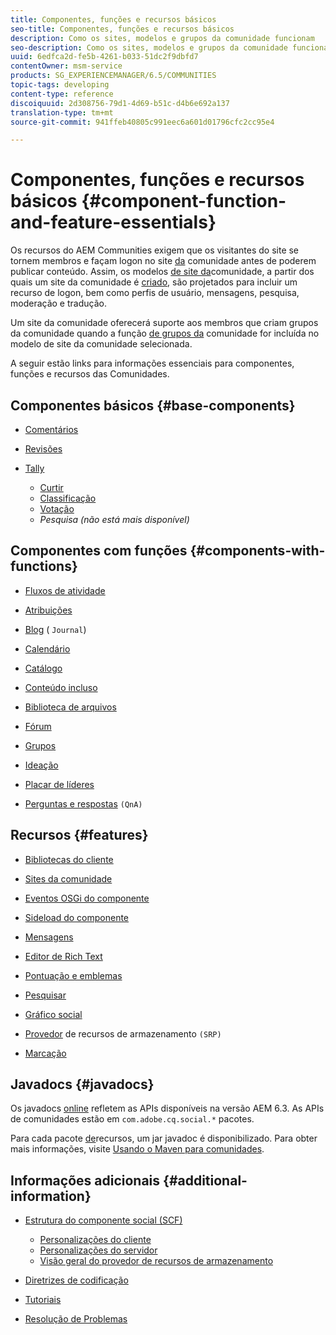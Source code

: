 ```yaml
---
title: Componentes, funções e recursos básicos
seo-title: Componentes, funções e recursos básicos
description: Como os sites, modelos e grupos da comunidade funcionam
seo-description: Como os sites, modelos e grupos da comunidade funcionam
uuid: 6edfca2d-fe5b-4261-b033-51dc2f9dbfd7
contentOwner: msm-service
products: SG_EXPERIENCEMANAGER/6.5/COMMUNITIES
topic-tags: developing
content-type: reference
discoiquuid: 2d308756-79d1-4d69-b51c-d4b6e692a137
translation-type: tm+mt
source-git-commit: 941ffeb40805c991eec6a601d01796cfc2cc95e4

---
```



# Componentes, funções e recursos básicos {#component-function-and-feature-essentials}

Os recursos do AEM Communities exigem que os visitantes do site se tornem membros e façam logon no site [da](overview.md#communitiessites) comunidade antes de poderem publicar conteúdo. Assim, os modelos [de site da](sites.md)comunidade, a partir dos quais um site da comunidade é [criado](sites-console.md), são projetados para incluir um recurso de logon, bem como perfis de usuário, mensagens, pesquisa, moderação e tradução.

Um site da comunidade oferecerá suporte aos membros que criam grupos da comunidade quando a função [de grupos da](functions.md#groups-function) comunidade for incluída no modelo de site da comunidade selecionada.

A seguir estão links para informações essenciais para componentes, funções e recursos das Comunidades.

## Componentes básicos {#base-components}

* [Comentários](essentials-comments.md)
* [Revisões](reviews-basics.md)
* [Tally](tally.md)

   * [Curtir](essentials-liking.md)
   * [Classificação](rating-basics.md)
   * [Votação](essentials-voting.md)
   * *Pesquisa (não está mais disponível)*

## Componentes com funções {#components-with-functions}

* [Fluxos de atividade](essentials-activities.md)
* [Atribuições](essentials-assignments.md)
* [Blog](blog-developer-basics.md) ( `Journal`)

* [Calendário](calendar-basics-for-developers.md)
* [Catálogo](catalog-developer-essentials.md)
* [Conteúdo incluso](essentials-featured.md)
* [Biblioteca de arquivos](essentials-file-library.md)
* [Fórum](essentials-forum.md)
* [Grupos](essentials-groups.md)
* [Ideação](ideation.md)
* [Placar de líderes](leaderboard.md)
* [Perguntas e respostas](qna-essentials.md) `(QnA)`

## Recursos {#features}

* [Bibliotecas do cliente](clientlibs.md)
* [Sites da comunidade](sites-for-developers.md)
* [Eventos OSGi do componente](events.md)
* [Sideload do componente](sideloading.md)
* [Mensagens](essentials-messaging.md)
* [Editor de Rich Text](rte.md)
* [Pontuação e emblemas](configure-scoring.md)
* [Pesquisar](search-implementation.md)
* [Gráfico social](essentials-socialgraph.md)
* [Provedor](srp-and-ugc.md) de recursos de armazenamento `(SRP)`

* [Marcação](tag.md)

## Javadocs {#javadocs}

Os javadocs [online](../../help/sites-developing/reference-materials.md) refletem as APIs disponíveis na versão AEM 6.3.
As APIs de comunidades estão em `com.adobe.cq.social.*` pacotes.

Para cada pacote [de](deploy-communities.md#latestfeaturepack)recursos, um jar javadoc é disponibilizado. Para obter mais informações, visite [Usando o Maven para comunidades](maven.md#javadocs).

## Informações adicionais {#additional-information}

* [Estrutura do componente social (SCF)](scf.md)

   * [Personalizações do cliente](client-customize.md)
   * [Personalizações do servidor](server-customize.md)
   * [Visão geral do provedor de recursos de armazenamento](srp.md)

* [Diretrizes de codificação](code-guide.md)
* [Tutoriais](tutorials.md)
* [Resolução de Problemas](troubleshooting.md)

